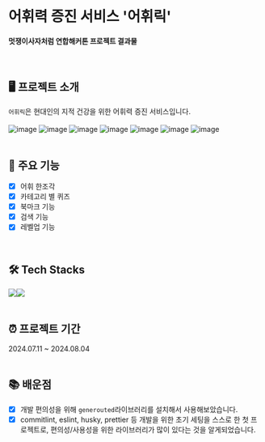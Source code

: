 # 어휘력 증진 서비스 '어휘릭'

#### 멋쟁이사자처럼 연합해커톤 프로젝트 결과물
<br/>

## 🖥️ 프로젝트 소개
`어휘릭`은 현대인의 지적 건강을 위한 어휘력 증진 서비스입니다.
<br/><br/>
  ![image](https://github.com/user-attachments/assets/5e1ce04f-9e01-4b3a-95e3-633517add1fb)
  ![image](https://github.com/user-attachments/assets/ced8e0a5-3d1e-486e-bec0-ca3c9527f801)
  ![image](https://github.com/user-attachments/assets/c0983114-0284-458b-971c-62a2cf30c135)
  ![image](https://github.com/user-attachments/assets/f0b82e96-b725-4fd0-b7d6-e2c98aba333a)
  ![image](https://github.com/user-attachments/assets/74a44423-9cc0-499f-991b-cfcea4abc066)
  ![image](https://github.com/user-attachments/assets/00019f28-0cf9-4601-a33a-6c1a71947284)
  ![image](https://github.com/user-attachments/assets/0abd5182-2c73-475e-b730-246a57825ad6)
<br/><br/>

## 📌 주요 기능
- [x] 어휘 한조각
- [x] 카테고리 별 퀴즈
- [x] 북마크 기능
- [x] 검색 기능
- [x] 레벨업 기능
<br/>

## 🛠️ Tech Stacks
<div style="display:flex; flex-direction:row;">
  <img src="https://img.shields.io/badge/React-61DAFB?style=flat&logo=react&logoColor=white">
  <img src="https://img.shields.io/badge/Spring-6DB33F?style=flat&logo=Spring&logoColor=white"/>
</div>
<br/>

## ⏰ 프로젝트 기간
2024.07.11 ~ 2024.08.04
<br/><br/>

## 📚 배운점
- [x] 개발 편의성을 위해 `generouted`라이브러리를 설치해서 사용해보았습니다.
- [x] commitlint, eslint, husky, prettier 등 개발을 위한 초기 세팅을 스스로 한 첫 프로젝트로, 편의성/사용성을 위한 라이브러리가 많이 있다는 것을 알게되었습니다.
